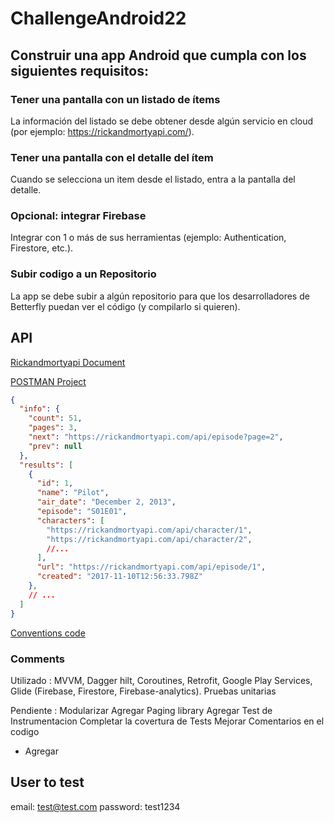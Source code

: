 # ChallengeAndroid22

## Construir una app Android que cumpla con los siguientes requisitos:

### Tener una pantalla con un listado de ítems

La información del listado se debe obtener desde algún servicio en cloud
(por ejemplo: https://rickandmortyapi.com/).

### Tener una pantalla con el detalle del ítem

Cuando se selecciona un item desde el listado, entra a la pantalla del detalle.

### Opcional: integrar Firebase

Integrar con 1 o más de sus herramientas (ejemplo: Authentication, Firestore, etc.).

### Subir codigo a un Repositorio

La app se debe subir a algún repositorio para que los desarrolladores de Betterfly
puedan ver el código (y compilarlo si quieren).

## API

[Rickandmortyapi Document](https://rickandmortyapi.com/documentation/#get-all-episodes)

[POSTMAN Project](https://www.postman.com/fosella/workspace/challenge-android)

```json lines
{
  "info": {
    "count": 51,
    "pages": 3,
    "next": "https://rickandmortyapi.com/api/episode?page=2",
    "prev": null
  },
  "results": [
    {
      "id": 1,
      "name": "Pilot",
      "air_date": "December 2, 2013",
      "episode": "S01E01",
      "characters": [
        "https://rickandmortyapi.com/api/character/1",
        "https://rickandmortyapi.com/api/character/2",
        //...
      ],
      "url": "https://rickandmortyapi.com/api/episode/1",
      "created": "2017-11-10T12:56:33.798Z"
    },
    // ...
  ]
}
```

[Conventions code](https://kotlinlang.org/docs/coding-conventions.html#documentation-comments) 

### Comments
Utilizado : MVVM, Dagger hilt, Coroutines, Retrofit, Google Play Services, Glide 
(Firebase, Firestore, Firebase-analytics).
Pruebas unitarias

Pendiente :
Modularizar
Agregar Paging library
Agregar Test de Instrumentacion
Completar la covertura de Tests
Mejorar Comentarios en el codigo

- Agregar 


## User to test 
 email: test@test.com
 password: test1234